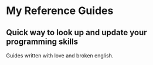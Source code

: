 # My Reference Guides

## Quick way to look up and update your programming skills
Guides written with love and broken english. 
